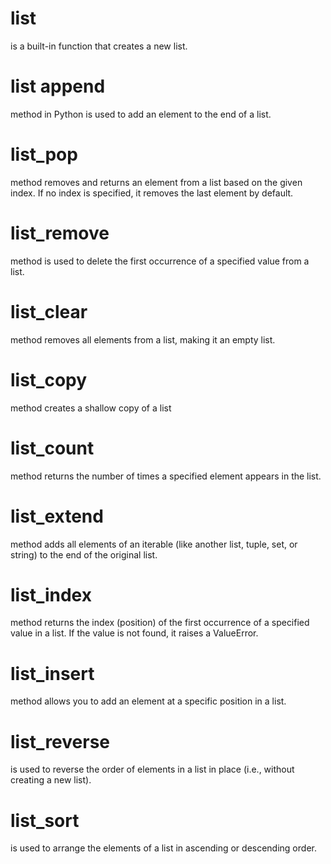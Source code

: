 # list
is a built-in function that creates a new list. 
# list append
method in Python is used to add an element to the end of a list.
# list_pop
method removes and returns an element from a list based on the given index. If no index is specified, it removes the last element by default.

# list_remove
method is used to delete the first occurrence of a specified value from a list.
# list_clear
 method removes all elements from a list, making it an empty list.
 # list_copy
 method creates a shallow copy of a list
 # list_count
 method returns the number of times a specified element appears in the list.
 # list_extend
 method adds all elements of an iterable (like another list, tuple, set, or string) to the end of the original list.
# list_index
method returns the index (position) of the first occurrence of a specified value in a list. If the value is not found, it raises a ValueError.
# list_insert
method allows you to add an element at a specific position in a list.
# list_reverse
is used to reverse the order of elements in a list in place (i.e., without creating a new list).
# list_sort
is used to arrange the elements of a list in ascending or descending order.

